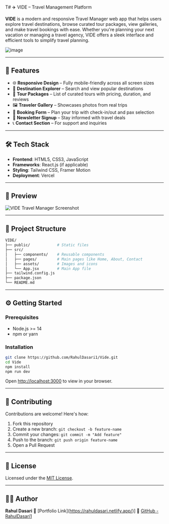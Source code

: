 T# ✈️ VIDE – Travel Management Platform

**VIDE** is a modern and responsive Travel Manager web app that helps users explore travel destinations, browse curated tour packages, view galleries, and make travel bookings with ease. Whether you're planning your next vacation or managing a travel agency, VIDE offers a sleek interface and efficient tools to simplify travel planning.

![image](https://github.com/user-attachments/assets/35adcb18-7109-442e-85ce-fc060f04d339)

---

## 🚀 Features

- 🌐 **Responsive Design** – Fully mobile-friendly across all screen sizes
- 🧭 **Destination Explorer** – Search and view popular destinations
- 🎒 **Tour Packages** – List of curated tours with pricing, duration, and reviews
- 🖼️ **Traveler Gallery** – Showcases photos from real trips
- 📅 **Booking Form** – Plan your trip with check-in/out and pax selection
- 📧 **Newsletter Signup** – Stay informed with travel deals
- 📞 **Contact Section** – For support and inquiries

---

## 🛠 Tech Stack

- **Frontend**: HTML5, CSS3, JavaScript
- **Frameworks**: React.js (if applicable)
- **Styling**: Tailwind CSS, Framer Motion
- **Deployment**: Vercel

---

## 📸 Preview

![VIDE Travel Manager Screenshot](https://vide-omega.vercel.app/preview.jpg) <!-- Add a real image or remove -->

---

## 📂 Project Structure

```bash
VIDE/
├── public/            # Static files
├── src/
│   ├── components/    # Reusable components
│   ├── pages/         # Main pages like Home, About, Contact
│   ├── assets/        # Images and icons
│   └── App.jsx        # Main App file
├── tailwind.config.js
├── package.json
└── README.md
````

---

## ⚙️ Getting Started

### Prerequisites

* Node.js >= 14
* npm or yarn

### Installation

```bash
git clone https://github.com/RahulDasari1/Vide.git
cd Vide
npm install
npm run dev
```

Open [http://localhost:3000](http://localhost:3000) to view in your browser.

---

## 🤝 Contributing

Contributions are welcome! Here's how:

1. Fork this repository
2. Create a new branch: `git checkout -b feature-name`
3. Commit your changes: `git commit -m "Add feature"`
4. Push to the branch: `git push origin feature-name`
5. Open a Pull Request

---

## 📃 License

Licensed under the [MIT License](LICENSE).

---

## 🙋‍♂️ Author

**Rahul Dasari**
📧 \[Portfolio Link](https://rahuldasari.netlify.app/)]
🔗 [GitHub - RahulDasari1](https://github.com/RahulDasari1)
